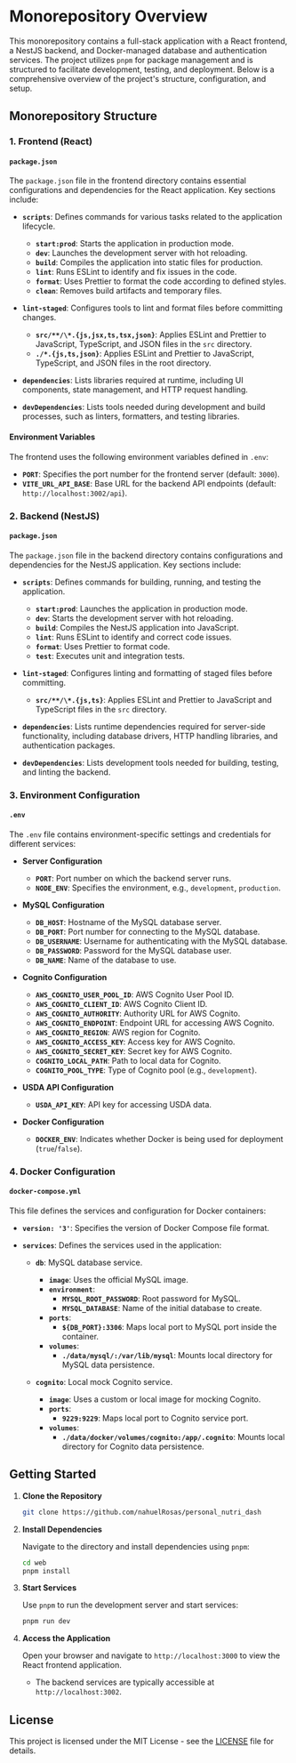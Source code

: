 # Monorepository Overview

This monorepository contains a full-stack application with a React frontend, a NestJS backend, and Docker-managed database and authentication services. The project utilizes `pnpm` for package management and is structured to facilitate development, testing, and deployment. Below is a comprehensive overview of the project's structure, configuration, and setup.

## Monorepository Structure

### 1. Frontend (React)

#### `package.json`

The `package.json` file in the frontend directory contains essential configurations and dependencies for the React application. Key sections include:

- **`scripts`**: Defines commands for various tasks related to the application lifecycle.

  - **`start:prod`**: Starts the application in production mode.
  - **`dev`**: Launches the development server with hot reloading.
  - **`build`**: Compiles the application into static files for production.
  - **`lint`**: Runs ESLint to identify and fix issues in the code.
  - **`format`**: Uses Prettier to format the code according to defined styles.
  - **`clean`**: Removes build artifacts and temporary files.

- **`lint-staged`**: Configures tools to lint and format files before committing changes.

  - **`src/**/\*.{js,jsx,ts,tsx,json}`**: Applies ESLint and Prettier to JavaScript, TypeScript, and JSON files in the `src` directory.
  - **`./*.{js,ts,json}`**: Applies ESLint and Prettier to JavaScript, TypeScript, and JSON files in the root directory.

- **`dependencies`**: Lists libraries required at runtime, including UI components, state management, and HTTP request handling.

- **`devDependencies`**: Lists tools needed during development and build processes, such as linters, formatters, and testing libraries.

#### Environment Variables

The frontend uses the following environment variables defined in `.env`:

- **`PORT`**: Specifies the port number for the frontend server (default: `3000`).
- **`VITE_URL_API_BASE`**: Base URL for the backend API endpoints (default: `http://localhost:3002/api`).

### 2. Backend (NestJS)

#### `package.json`

The `package.json` file in the backend directory contains configurations and dependencies for the NestJS application. Key sections include:

- **`scripts`**: Defines commands for building, running, and testing the application.

  - **`start:prod`**: Launches the application in production mode.
  - **`dev`**: Starts the development server with hot reloading.
  - **`build`**: Compiles the NestJS application into JavaScript.
  - **`lint`**: Runs ESLint to identify and correct code issues.
  - **`format`**: Uses Prettier to format code.
  - **`test`**: Executes unit and integration tests.

- **`lint-staged`**: Configures linting and formatting of staged files before committing.

  - **`src/**/\*.{js,ts}`**: Applies ESLint and Prettier to JavaScript and TypeScript files in the `src` directory.

- **`dependencies`**: Lists runtime dependencies required for server-side functionality, including database drivers, HTTP handling libraries, and authentication packages.

- **`devDependencies`**: Lists development tools needed for building, testing, and linting the backend.

### 3. Environment Configuration

#### `.env`

The `.env` file contains environment-specific settings and credentials for different services:

- **Server Configuration**

  - **`PORT`**: Port number on which the backend server runs.
  - **`NODE_ENV`**: Specifies the environment, e.g., `development`, `production`.

- **MySQL Configuration**

  - **`DB_HOST`**: Hostname of the MySQL database server.
  - **`DB_PORT`**: Port number for connecting to the MySQL database.
  - **`DB_USERNAME`**: Username for authenticating with the MySQL database.
  - **`DB_PASSWORD`**: Password for the MySQL database user.
  - **`DB_NAME`**: Name of the database to use.

- **Cognito Configuration**

  - **`AWS_COGNITO_USER_POOL_ID`**: AWS Cognito User Pool ID.
  - **`AWS_COGNITO_CLIENT_ID`**: AWS Cognito Client ID.
  - **`AWS_COGNITO_AUTHORITY`**: Authority URL for AWS Cognito.
  - **`AWS_COGNITO_ENDPOINT`**: Endpoint URL for accessing AWS Cognito.
  - **`AWS_COGNITO_REGION`**: AWS region for Cognito.
  - **`AWS_COGNITO_ACCESS_KEY`**: Access key for AWS Cognito.
  - **`AWS_COGNITO_SECRET_KEY`**: Secret key for AWS Cognito.
  - **`COGNITO_LOCAL_PATH`**: Path to local data for Cognito.
  - **`COGNITO_POOL_TYPE`**: Type of Cognito pool (e.g., `development`).

- **USDA API Configuration**

  - **`USDA_API_KEY`**: API key for accessing USDA data.

- **Docker Configuration**

  - **`DOCKER_ENV`**: Indicates whether Docker is being used for deployment (`true`/`false`).

### 4. Docker Configuration

#### `docker-compose.yml`

This file defines the services and configuration for Docker containers:

- **`version: '3'`**: Specifies the version of Docker Compose file format.

- **`services`**: Defines the services used in the application:

  - **`db`**: MySQL database service.

    - **`image`**: Uses the official MySQL image.
    - **`environment`**:
      - **`MYSQL_ROOT_PASSWORD`**: Root password for MySQL.
      - **`MYSQL_DATABASE`**: Name of the initial database to create.
    - **`ports`**:
      - **`${DB_PORT}:3306`**: Maps local port to MySQL port inside the container.
    - **`volumes`**:
      - **`./data/mysql/:/var/lib/mysql`**: Mounts local directory for MySQL data persistence.

  - **`cognito`**: Local mock Cognito service.
    - **`image`**: Uses a custom or local image for mocking Cognito.
    - **`ports`**:
      - **`9229:9229`**: Maps local port to Cognito service port.
    - **`volumes`**:
      - **`./data/docker/volumes/cognito:/app/.cognito`**: Mounts local directory for Cognito data persistence.

## Getting Started

1. **Clone the Repository**

   ```bash
   git clone https://github.com/nahuelRosas/personal_nutri_dash
   ```

2. **Install Dependencies**

   Navigate to the directory and install dependencies using `pnpm`:

   ```bash
   cd web
   pnpm install
   ```

3. **Start Services**

   Use `pnpm` to run the development server and start services:

   ```bash
   pnpm run dev
   ```

4. **Access the Application**

   Open your browser and navigate to `http://localhost:3000` to view the React frontend application.

   - The backend services are typically accessible at `http://localhost:3002`.

## License

This project is licensed under the MIT License - see the [LICENSE](LICENSE) file for details.
